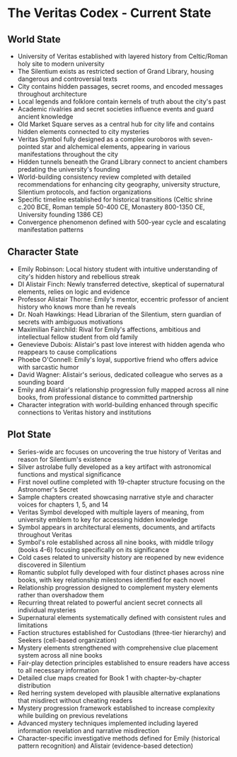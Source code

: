 # The Veritas Codex - Current State

## World State
- University of Veritas established with layered history from Celtic/Roman holy site to modern university
- The Silentium exists as restricted section of Grand Library, housing dangerous and controversial texts
- City contains hidden passages, secret rooms, and encoded messages throughout architecture
- Local legends and folklore contain kernels of truth about the city's past
- Academic rivalries and secret societies influence events and guard ancient knowledge
- Old Market Square serves as a central hub for city life and contains hidden elements connected to city mysteries
- Veritas Symbol fully designed as a complex ouroboros with seven-pointed star and alchemical elements, appearing in various manifestations throughout the city
- Hidden tunnels beneath the Grand Library connect to ancient chambers predating the university's founding
- World-building consistency review completed with detailed recommendations for enhancing city geography, university structure, Silentium protocols, and faction organizations
- Specific timeline established for historical transitions (Celtic shrine c.200 BCE, Roman temple 50-400 CE, Monastery 800-1350 CE, University founding 1386 CE)
- Convergence phenomenon defined with 500-year cycle and escalating manifestation patterns

## Character State
- Emily Robinson: Local history student with intuitive understanding of city's hidden history and rebellious streak
- DI Alistair Finch: Newly transferred detective, skeptical of supernatural elements, relies on logic and evidence
- Professor Alistair Thorne: Emily's mentor, eccentric professor of ancient history who knows more than he reveals
- Dr. Noah Hawkings: Head Librarian of the Silentium, stern guardian of secrets with ambiguous motivations
- Maximilian Fairchild: Rival for Emily's affections, ambitious and intellectual fellow student from old family
- Genevieve Dubois: Alistair's past love interest with hidden agenda who reappears to cause complications
- Phoebe O'Connell: Emily's loyal, supportive friend who offers advice with sarcastic humor
- David Wagner: Alistair's serious, dedicated colleague who serves as a sounding board
- Emily and Alistair's relationship progression fully mapped across all nine books, from professional distance to committed partnership
- Character integration with world-building enhanced through specific connections to Veritas history and institutions

## Plot State
- Series-wide arc focuses on uncovering the true history of Veritas and reason for Silentium's existence
- Silver astrolabe fully developed as a key artifact with astronomical functions and mystical significance
- First novel outline completed with 19-chapter structure focusing on the Astronomer's Secret
- Sample chapters created showcasing narrative style and character voices for chapters 1, 5, and 14
- Veritas Symbol developed with multiple layers of meaning, from university emblem to key for accessing hidden knowledge
- Symbol appears in architectural elements, documents, and artifacts throughout Veritas
- Symbol's role established across all nine books, with middle trilogy (books 4-6) focusing specifically on its significance
- Cold cases related to university history are reopened by new evidence discovered in Silentium
- Romantic subplot fully developed with four distinct phases across nine books, with key relationship milestones identified for each novel
- Relationship progression designed to complement mystery elements rather than overshadow them
- Recurring threat related to powerful ancient secret connects all individual mysteries
- Supernatural elements systematically defined with consistent rules and limitations
- Faction structures established for Custodians (three-tier hierarchy) and Seekers (cell-based organization)
- Mystery elements strengthened with comprehensive clue placement system across all nine books
- Fair-play detection principles established to ensure readers have access to all necessary information
- Detailed clue maps created for Book 1 with chapter-by-chapter distribution
- Red herring system developed with plausible alternative explanations that misdirect without cheating readers
- Mystery progression framework established to increase complexity while building on previous revelations
- Advanced mystery techniques implemented including layered information revelation and narrative misdirection
- Character-specific investigative methods defined for Emily (historical pattern recognition) and Alistair (evidence-based detection)
